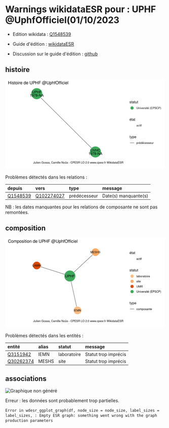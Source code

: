 Warnings wikidataESR pour : UPHF @UphfOfficiel(01/10/2023
================

- Edition wikidata : [Q1548539](https://www.wikidata.org/wiki/Q1548539)
- Guide d'édition : [wikidataESR](https://github.com/cpesr/wikidataESR/)

- Discussion sur le guide d'édition : [github](https://github.com/cpesr/wikidataESR/issues)



## histoire 

![Graphique non généré](Q1548539-histoire.png) 

Problèmes détectés dans les relations :

|depuis                                             |vers                                                   |type         |message              |
|:--------------------------------------------------|:------------------------------------------------------|:------------|:--------------------|
|[Q1548539](https://www.wikidata.org/wiki/Q1548539) |[Q102274027](https://www.wikidata.org/wiki/Q102274027) |prédécesseur |Date(s) manquante(s) |

NB : les dates manquantes pour les relations de composante ne sont pas remontées. 



## composition 

![Graphique non généré](Q1548539-composition.png) 

Problèmes détectés dans les entités :

|entité                                               |alias |statut      |message              |
|:----------------------------------------------------|:-----|:-----------|:--------------------|
|[Q3151942](https://www.wikidata.org/wiki/Q3151942)   |IEMN  |laboratoire |Statut trop imprécis |
|[Q30262374](https://www.wikidata.org/wiki/Q30262374) |MESHS |site        |Statut trop imprécis |

 



## associations 

![Graphique non généré](Q1548539-associations.png) 

 


Erreur : les données sont probablement trop partielles.
```
Error in wdesr_ggplot_graph(df, node_size = node_size, label_sizes = label_sizes, : Empty ESR graph: something went wrong with the graph production parameters

``` 

